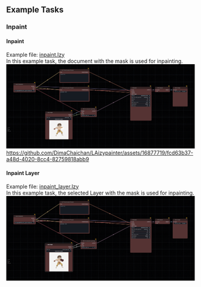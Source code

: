 ## Example Tasks

### Inpaint
#### Inpaint 
Example file: [inpaint.lzy](..%2Fplugin%2Ftasks%2Finpaint%2Finpaint.lzy) \
In this example task, the document with the mask is used for inpainting.
![inpaint.png](..%2Fplugin%2Ftasks%2Finpaint%2Finpaint.png)
https://github.com/DimaChaichan/LAizypainter/assets/16877719/fcd63b37-a48d-4020-8cc4-82759818abb9

#### Inpaint Layer
Example file: [inpaint_layer.lzy](..%2Fplugin%2Ftasks%2Finpaint%2Finpaint_layer.lzy) \
In this example task, the selected Layer with the mask is used for inpainting.
![inpaint_layer.png](..%2Fplugin%2Ftasks%2Finpaint%2Finpaint_layer.png)

